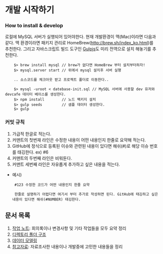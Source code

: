 # 개발 시작하기

### How to install & develop
로컬에 MySQL 서버가 실행되어 있어야한다. 현재 개발환경이 맥(Mac)이라면 다음과 같다. 
맥 환경이라면 패키지 관리로 HomeBrew(http://brew.sh/index_ko.html)를 추천한다. 그리고 자바스크립트 빌드 도구인 [Gulpjs](http://gulpjs.com/)도 미리 전역으로 설치 해놓기를 추천한다. 

```
    $> brew install mysql // brew가 없다면 HomeBrew 부터 설치부터하자!
    $> mysql.server start // 위에서 mysql 설치후 서버 실행

    .. 소스코드를 체크아웃 받고 프로젝트 폴더로 이동한다..

    $> mysql -uroot < datebase-init.sql // MySQL 서버에 사용할 dev 유저와 devcafe 데이터 베이스를 생성한다.
    $> npm install        // 노드 팩키지 설치
    $> gulp seeds         // 샘플 데이터 생성한다. 
    $> gulp               
```

### 커밋 규칙
 1. 가급적 한글로 적는다. 
 2. 커맨트의 첫번재 라인은 수정한 내용이 어떤 내용인지 한줄로 요약해 적는다. 
 3. GitHub에 정식으로 등록된 이슈와 관련된 내용이 있다면 해쉬(#)로 해당 이슈 번호를 태깅한다. ex) #6 
 4. 커맨트의 두번째 라인은 비워둔다.
 5. 커맨트 세번째 라인은 자유롭게 추가하고 싶은 내용을 적는다. 
  - 예시)
    ```
     #123 수정한 코드가 어떤 내용인지 한줄 요약
     
     한줄로 설명하기 어렵다면 여기서 부터 추가로 작성하면 된다. GitHub에 태깅하고 싶은 내용이 있다면 해쉬(#NUMBER) 태깅한다. 
    ```

## 문서 목록
 1. [작업 노트](https://github.com/miconblog/devcafe/blob/master/docs/worklog.md): 회의록이나 변경사항 및 기타 작업들을 모두 요약 정리
 2. [디렉토리 폴더 구조](https://github.com/miconblog/devcafe/blob/master/docs/directory-structure.md)
 2. [데이터 모델링](https://github.com/miconblog/devcafe/blob/master/docs/data-modeling.md)
 3. [참고자료](https://github.com/miconblog/devcafe/blob/master/docs/reference.md): 자료조사한 내용이나 개발중에 고민한 내용들을 정리


